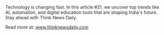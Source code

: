 Technology is changing fast. In this article #21, we uncover top trends like AI, automation, and digital education tools that are shaping India's future. Stay ahead with Think News Daily.

Read more at: www.thinknewsdaily.com